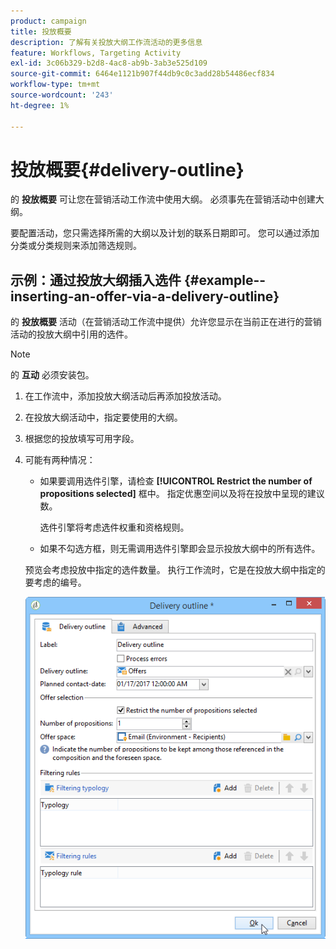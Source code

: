 ```yaml
---
product: campaign
title: 投放概要
description: 了解有关投放大纲工作流活动的更多信息
feature: Workflows, Targeting Activity
exl-id: 3c06b329-b2d8-4ac8-ab9b-3ab3e525d109
source-git-commit: 6464e1121b907f44db9c0c3add28b54486ecf834
workflow-type: tm+mt
source-wordcount: '243'
ht-degree: 1%

---
```


# 投放概要{#delivery-outline}

的 **投放概要** 可让您在营销活动工作流中使用大纲。 必须事先在营销活动中创建大纲。

要配置活动，您只需选择所需的大纲以及计划的联系日期即可。 您可以通过添加分类或分类规则来添加筛选规则。

## 示例：通过投放大纲插入选件 {#example--inserting-an-offer-via-a-delivery-outline}

的 **投放概要** 活动（在营销活动工作流中提供）允许您显示在当前正在进行的营销活动的投放大纲中引用的选件。

>[!NOTE]
>
>的 **互动** 必须安装包。

1. 在工作流中，添加投放大纲活动后再添加投放活动。
1. 在投放大纲活动中，指定要使用的大纲。
1. 根据您的投放填写可用字段。
1. 可能有两种情况：

   * 如果要调用选件引擎，请检查 **[!UICONTROL Restrict the number of propositions selected]** 框中。 指定优惠空间以及将在投放中呈现的建议数。

      选件引擎将考虑选件权重和资格规则。

   * 如果不勾选方框，则无需调用选件引擎即会显示投放大纲中的所有选件。

   预览会考虑投放中指定的选件数量。 执行工作流时，它是在投放大纲中指定的要考虑的编号。

   ![](assets/int_compo_offre_wf1.png)
